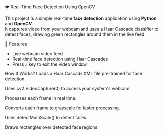 👁️ Real-Time Face Detection Using OpenCV

This project is a simple real-time **face detection** application using **Python** and **OpenCV**. <br>It captures video from your webcam and uses a Haar Cascade classifier to detect faces, drawing green rectangles around them in the live feed.

📌 Features

- Live webcam video feed
- Real-time face detection using Haar Cascades
- Press `a` key to exit the video window

How It Works?
Loads a Haar Cascade XML file pre-trained for face detection.

Uses cv2.VideoCapture(0) to access your system's webcam.

Processes each frame in real time.

Converts each frame to grayscale for faster processing.

Uses detectMultiScale() to detect faces.

Draws rectangles over detected face regions.

